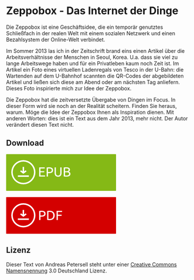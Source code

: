 # Zeppobox - Das Internet der Dinge

Die Zeppobox ist eine Geschäftsidee, die ein temporär genutztes Schließfach in der realen Welt mit einem sozialen Netzwerk und einen Bezahlsystem der Online-Welt verbindet.

Im Sommer 2013 las ich in der Zeitschrift brand eins einen Artikel über die Arbeitsverhältnisse der Menschen in Seoul, Korea. U.a. dass sie viel zu lange Arbeitswege haben und für ein Privatleben kaum noch Zeit ist. Im Artikel ein Foto eines virtuellen Ladenregals von Tesco in der U-Bahn: die Wartenden auf dem U-Bahnhof scannten die QR-Codes der abgebildeten Artikel und ließen sich diese am Abend oder am nächsten Tag anliefern. Dieses Foto inspirierte mich zur Idee der Zeppobox.

Die Zeppobox hat die zeitversetzte Übergabe von Dingen im Focus. In dieser Form wird sie noch an der Realität scheitern. Finden Sie heraus, warum. Möge die Idee der Zeppobox Ihnen als Inspiration dienen. Mit anderen Worten: dies ist ein Text aus dem Jahr 2013, mehr nicht. Der Autor verändert diesen Text nicht.

## Download

[![EPUB](/assets/images/download-epub.png)](https://github.com/petersell/zeppobox/raw/master/zeppobox.epub)

[![EPUB](/assets/images/download-pdf.png)](https://github.com/petersell/zeppobox/raw/master/zeppobox.pdf)

## Lizenz

Dieser Text von Andreas Petersell steht unter einer [Creative Commons Namensnennung](http://creativecommons.org/licenses/by/3.0/de/) 3.0 Deutschland Lizenz.
